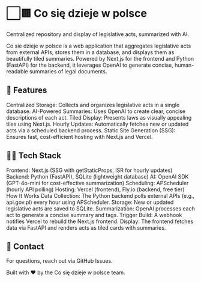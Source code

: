 # ⬜🟥 Co się dzieje w polsce
Centralized repository and display of legislative acts, summarized with AI.

Co sie dzieje w polsce is a web application that aggregates legislative acts from external APIs, stores them in a database, and displays them as beautifully tiled summaries. Powered by Next.js for the frontend and Python (FastAPI) for the backend, it leverages OpenAI to generate concise, human-readable summaries of legal documents.

## 🔧 Features
Centralized Storage: Collects and organizes legislative acts in a single database.
AI-Powered Summaries: Uses OpenAI to create clear, concise descriptions of each act.
Tiled Display: Presents laws as visually appealing tiles using Next.js.
Hourly Updates: Automatically fetches new or updated acts via a scheduled backend process.
Static Site Generation (SSG): Ensures fast, cost-efficient hosting with Next.js and Vercel.

## 🧑‍💻 Tech Stack
Frontend: Next.js (SSG with getStaticProps, ISR for hourly updates)
Backend: Python (FastAPI), SQLite (lightweight database)
AI: OpenAI SDK (GPT-4o-mini for cost-effective summarization)
Scheduling: APScheduler (hourly API polling)
Hosting: Vercel (frontend), Fly.io (backend, free tier)
How It Works
Data Collection: The Python backend polls external APIs (e.g., api.gov.pl) every hour using APScheduler.
Storage: New or updated legislative acts are saved to SQLite.
Summarization: OpenAI processes each act to generate a concise summary and tags.
Trigger Build: A webhook notifies Vercel to rebuild the Next.js frontend.
Display: The frontend fetches data via FastAPI and renders acts as tiled cards with summaries.

## 📧 Contact
For questions, reach out via GitHub Issues.

Built with ❤️ by the Co się dzieje w polsce team.